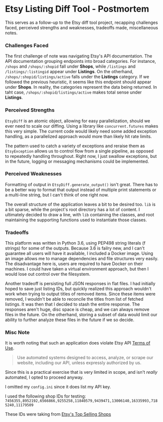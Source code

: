 # Etsy Listing Diff Tool - Postmortem
This serves as a follow-up to the Etsy diff tool project, recapping challenges
faced, perceived strengths and weaknesses, tradeoffs made, miscellaneous notes.

### Challenges Faced
The first challenge of note was navigating Etsy's API documentation. The API 
documentation grouping endpoints into broad categories. For instance, `/shops`
and `/shops/:shopid` fall under **Shops**, while `/listings` and
`/listings/:listingid` appear under **Listings**. On the otherhand,
`/shops/:shopid/listings/active` falls under the **Listings**
category. If we followed the previous heuristic, it seems like this endpoint
should appear under **Shops**. In reality, the categories represent the data being
returned. In taht case, `/shops/:shopid/listings/active` makes total sense under
**Listings**.

### Perceived Strengths
`EtsyDiff` is an atomic object, allowing for easy parallelization, should we ever
need to scale our diffing. Using a library like `concurrent.futures` makes this
very simple. The current code would likely need some added exception handling, as
a parallelized approach would more than likely hit rate limits.

The pattern used to catch a variety of exceptions and reraise them as
`EtsyException` allows us to control flow from a single pipeline, as opposed to 
repeatedly handling throughout. Right now, I just swallow exceptions, but in the
future, logging or messaging mechanisms could be implemented.

### Perceived Weaknesses
Formatting of output in `EtsyDiff.generate_output()` isn't great. There has to be
a better way to format that output instead of multiple print statements or a 
multi-line string, but I can't think of one right now.

The overall structure of the application leaves a bit to be desired too. `lib` is
a bit sparse, while the project's root directory has a lot of content. I ultimately
decided to draw a line, with `lib` containing the classes, and root maintaining
the supporting functions used to instantiate those classes.

### Tradeoffs
This platform was written in Python 3.6, using PEP498 string literals (f strings)
for some of the outputs. Because 3.6 is failry new, and I can't guarantee all
users will have it available, I included a Docker image. Using an image allows me
to manage dependencies and file structures very easily. The disadvantage here is,
users are required to have Docker on their machines. I could have taken a virtual
environment approach, but then I would lose out control over the filesystem.

Another tradeoff is persisting full JSON responses in flat files. I had initially
hoped to save just listing IDs, but quickly realized this approach wouldn't work
when trying to output titles of removed items. Since these items were removed, I
wouldn't be able to reconcile the titles from list of fetched listings. It was
then that I decided to stash the entire response. The responses aren't huge, disc
space is cheap, and we can always remove files in the future. On the otherhand,
storing a subset of data would limit our ability to further analyze these files
in the future if we so decide.

### Misc Note
It is worth noting that such an application does violate Etsy API 
[Terms of Use](https://www.etsy.com/developers/terms-of-use#uses).

> Use automated systems designed to access, analyze, or scrape our website, including our API, unless expressly authorized by us.

Since this is a practical exercise that is very limited in scope, and isn't
_really_ automated, I opted to proceed anyway.

I omitted my `config.ini` since it does list my API key.

I used the following shop IDs for testing:
`7456355,8952192,6566866,9255258,11840579,9439471,13006140,16335993,7185240,11179509`

These IDs were taking from [Etsy's Top Selling Shops](https://www.etsy.com/market/top_selling_shops)